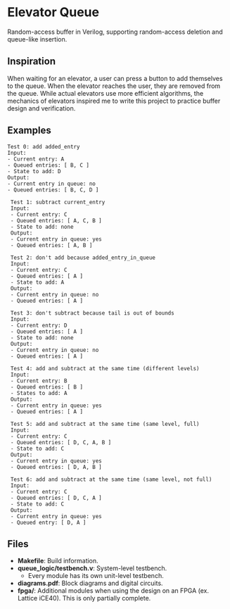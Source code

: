 # Elevator Queue
Random-access buffer in Verilog, supporting random-access deletion and queue-like insertion.
## Inspiration
When waiting for an elevator, a user can press a button to add themselves to the queue. When the elevator reaches the user, they are removed from the queue. While actual elevators use more efficient algorithms, the mechanics of elevators inspired me to write this project to practice buffer design and verification.
## Examples
```
Test 0: add added_entry
Input:
- Current entry: A
- Queued entries: [ B, C ]
- State to add: D
Output:
- Current entry in queue: no
- Queued entries: [ B, C, D ]     
```

```
 Test 1: subtract current_entry
 Input:
 - Current entry: C
 - Queued entries: [ A, C, B ]
 - State to add: none
 Output:
 - Current entry in queue: yes
 - Queued entries: [ A, B ]
 ```

```
 Test 2: don't add because added_entry_in_queue
 Input:
 - Current entry: C
 - Queued entries: [ A ]
 - State to add: A
 Output:
 - Current entry in queue: no
 - Queued entries: [ A ]
 ```

```
 Test 3: don't subtract because tail is out of bounds
 Input:
 - Current entry: D
 - Queued entries: [ A ]
 - State to add: none
 Output:
 - Current entry in queue: no
 - Queued entries: [ A ]
```

```
 Test 4: add and subtract at the same time (different levels)
 Input:
 - Current entry: B
 - Queued entries: [ B ]
 - States to add: A
 Output:
 - Current entry in queue: yes
 - Queued entries: [ A ]
```

```
 Test 5: add and subtract at the same time (same level, full)
 Input: 
 - Current entry: C
 - Queued entries: [ D, C, A, B ]
 - State to add: C
 Output:
 - Current entry in queue: yes
 - Queued entries: [ D, A, B ]
```

```
 Test 6: add and subtract at the same time (same level, not full)
 Input:
 - Current entry: C
 - Queued entries: [ D, C, A ]
 - State to add: C
 Output:
 - Current entry in queue: yes
 - Queued entry: [ D, A ]
```
## Files
- **Makefile**: Build information.
- **queue_logic/testbench.v**: System-level testbench.
  - Every module has its own unit-level testbench.
- **diagrams.pdf**: Block diagrams and digital circuits.
- **fpga/**: Additional modules when using the design on an FPGA (ex. Lattice iCE40). This is only partially complete.
